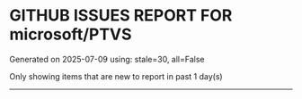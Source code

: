
# GITHUB ISSUES REPORT FOR microsoft/PTVS


Generated on 2025-07-09 using: stale=30, all=False


Only showing items that are new to report in past 1 day(s)


---




















